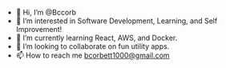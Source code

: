 - 👋 Hi, I’m @Bccorb
- 👀 I’m interested in Software Development, Learning, and Self Improvement!
- 🌱 I’m currently learning React, AWS, and Docker.
- 💞️ I’m looking to collaborate on fun utility apps.
- 📫 How to reach me bcorbett1000@gmail.com

<!---
Bccorb/Bccorb is a ✨ special ✨ repository because its `README.md` (this file) appears on your GitHub profile.
You can click the Preview link to take a look at your changes.
--->
